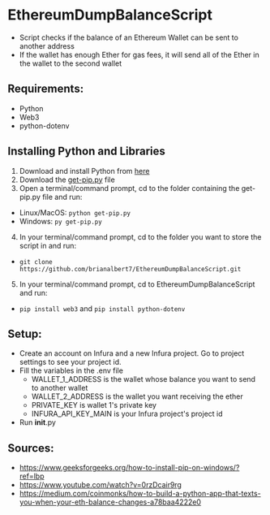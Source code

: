 # EthereumDumpBalanceScript
- Script checks if the balance of an Ethereum Wallet can be sent to another address
- If the wallet has enough Ether for gas fees, it will send all of the Ether in the wallet to the second wallet

## Requirements:
- Python
- Web3
- python-dotenv

## Installing Python and Libraries
1. Download and install Python from [here](https://www.python.org/downloads/)
2. Download the [get-pip.py](https://bootstrap.pypa.io/get-pip.py) file
3. Open a terminal/command prompt, cd to the folder containing the get-pip.py file and run:
 - Linux/MacOS: `python get-pip.py`
 - Windows: `py get-pip.py`
4. In your terminal/command prompt, cd to the folder you want to store the script in and run:
 - `git clone https://github.com/brianalbert7/EthereumDumpBalanceScript.git`
5. In your terminal/command prompt, cd to EthereumDumpBalanceScript and run:
 - `pip install web3` and `pip install python-dotenv`
 
## Setup:
- Create an account on Infura and a new Infura project. Go to project settings to see your project id. 
- Fill the variables in the .env file
  * WALLET_1_ADDRESS is the wallet whose balance you want to send to another wallet
  * WALLET_2_ADDRESS is the wallet you want receiving the ether
  * PRIVATE_KEY is wallet 1's private key
  * INFURA_API_KEY_MAIN is your Infura project's project id
- Run __init__.py

## Sources:
 - https://www.geeksforgeeks.org/how-to-install-pip-on-windows/?ref=lbp
 - https://www.youtube.com/watch?v=0rzDcair9rg
 - https://medium.com/coinmonks/how-to-build-a-python-app-that-texts-you-when-your-eth-balance-changes-a78baa4222e0
